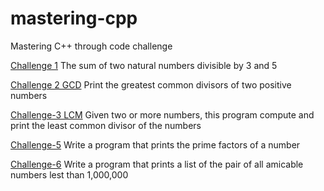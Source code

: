 # mastering-cpp
Mastering C++ through code challenge

[Challenge 1](challenge-1)
The sum of two natural numbers divisible by 3 and 5

[Challenge 2 GCD](challenge-2)
Print the greatest common divisors of two positive numbers

[Challenge-3 LCM](challenge-3)
Given two or more numbers, this program compute and print the least common divisor of the numbers

[Challenge-5](challenge-5)
Write a program that prints the prime factors of a number

[Challenge-6](challenge-6)
Write a program that prints a list of the pair of all amicable numbers lest than 1,000,000
